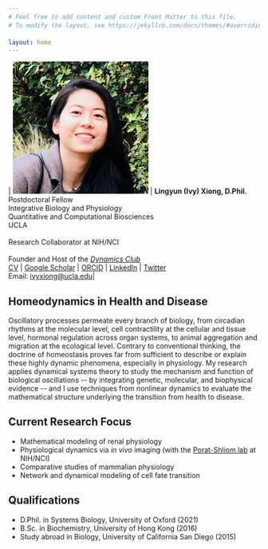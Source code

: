 ```yaml
---
# Feel free to add content and custom Front Matter to this file.
# To modify the layout, see https://jekyllrb.com/docs/themes/#overriding-theme-defaults

layout: home
---
```


| ![profile](/images/profile_ivy.png) | **Lingyun (Ivy) Xiong, D.Phil.** <br /> Postdoctoral Fellow <br /> Integrative Biology and Physiology <br /> Quantitative and Computational Biosciences <br /> UCLA <br /><br /> Research Collaborator at NIH/NCI <br /><br /> Founder and Host of the [*Dynamics Club*](https://lingyunxiong.github.io/DynamicsClub/) <br /> [CV](https://drive.google.com/file/d/1DLcHmpZhnHa_c-YXbUcfnE1o4IdZCYJj/view?usp=share_link) \| [Google Scholar](https://scholar.google.com/citations?user=q0Z3EMMAAAAJ&hl) \| [ORCID](https://orcid.org/0000-0003-4594-4120) \| [LinkedIn](https://www.linkedin.com/in/lingyun-xiong/) \| [Twitter](https://twitter.com/ivy_lxiong) <br /> Email: [ivyxiong@ucla.edu](mailto:ivyxiong@ucla.edu)|

## **Homeodynamics in Health and Disease**

Oscillatory processes permeate every branch of biology, from circadian rhythms at the molecular level, cell contractility at the cellular and tissue level, hormonal regulation across organ systems, to animal aggregation and migration at the ecological level. Contrary to conventional thinking, the doctrine of homeostasis proves far from sufficient to describe or explain these highly dynamic phenomena, especially in physiology. My research applies dynamical systems theory to study the mechanism and function of biological oscillations -- by integrating genetic, molecular, and biophysical evidence -- and I use techniques from nonlinear dynamics to evaluate the mathematical structure underlying the transition from health to disease.

## **Current Research Focus**
- Mathematical modeling of renal physiology
- Physiological dynamics via *in vivo* imaging (with the [Porat-Shliom lab](https://ccr.cancer.gov/staff-directory/natalie-porat-shliom#team) at NIH/NCI)
- Comparative studies of mammalian physiology
- Network and dynamical modeling of cell fate transition 

## **Qualifications** 
* D.Phil. in Systems Biology, University of Oxford (2021)
* B.Sc. in Biochemistry, University of Hong Kong (2016) 
* Study abroad in Biology, University of California San Diego (2015)


